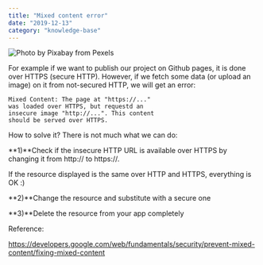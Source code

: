 ```yaml
---
title: "Mixed content error"
date: "2019-12-13"
category: "knowledge-base"
---
```


![](https://i.imgur.com/ReyaN6N.jpg "Photo by Pixabay from Pexels")

For example if we want to publish our project on Github pages, it is done over HTTPS (secure HTTP). However, if we fetch some data (or upload an image) on it from not-secured HTTP, we will get an error:
```
Mixed Content: The page at "https://..." 
was loaded over HTTPS, but requestd an 
insecure image "http://...". This content 
should be served over HTTPS.
```

How to solve it? There is not much what we can do:

**1)**Check if the insecure HTTP URL is available over HTTPS by changing it from http:// to https://.

If the resource displayed is the same over HTTP and HTTPS, everything is OK :)

**2)**Change the resource and substitute with a secure one

**3)**Delete the resource from your app completely

Reference:

https://developers.google.com/web/fundamentals/security/prevent-mixed-content/fixing-mixed-content